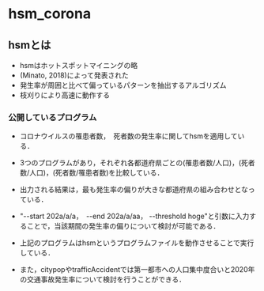 # hsm_corona

## hsmとは
* hsmはホットスポットマイニングの略
* (Minato, 2018)によって発表された
* 発生率が周囲と比べて偏っているパターンを抽出するアルゴリズム
* 枝刈りにより高速に動作する

### 公開しているプログラム
  * コロナウイルスの罹患者数，　死者数の発生率に関してhsmを適用している．
  * 3つのプログラムがあり，それぞれ各都道府県ごとの(罹患者数/人口)，(死者数/人口)，(死者数/罹患者数)を比較している．
  * 出力される結果は，最も発生率の偏りが大きな都道府県の組み合わせとなっている．
  * "--start 202a/a/a，　--end 202a/a/aa， --threshold hoge"と引数に入力することで，当該期間の発生率の偏りについて検討が可能である．
  * 上記のプログラムはhsmというプログラムファイルを動作させることで実行している．

  * また，citypopやtrafficAccidentでは第一都市への人口集中度合いと2020年の交通事故発生率について検討を行うことができる．
